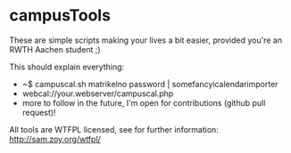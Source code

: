 campusTools
===========

These are simple scripts making your lives a bit easier, provided you're an RWTH Aachen student ;)

This should explain everything:

* ~$ campuscal.sh matrikelno password | somefancyicalendarimporter
* webcal://your.webserver/campuscal.php
* more to follow in the future, I'm open for contributions (github pull request)!

All tools are WTFPL licensed, see for further information: http://sam.zoy.org/wtfpl/
